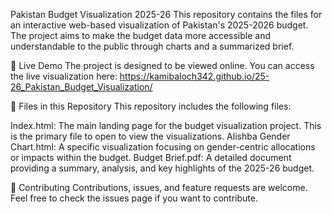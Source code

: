 Pakistan Budget Visualization 2025-26
This repository contains the files for an interactive web-based visualization of Pakistan's 2025-2026 budget. The project aims to make the budget data more accessible and understandable to the public through charts and a summarized brief.

🚀 Live Demo
The project is designed to be viewed online. You can access the live visualization here:
https://kamibaloch342.github.io/25-26_Pakistan_Budget_Visualization/

📂 Files in this Repository
This repository includes the following files:

Index.html: The main landing page for the budget visualization project. This is the primary file to open to view the visualizations.
Alishba Gender Chart.html: A specific visualization focusing on gender-centric allocations or impacts within the budget.
Budget Brief.pdf: A detailed document providing a summary, analysis, and key highlights of the 2025-26 budget.

🤝 Contributing
Contributions, issues, and feature requests are welcome. Feel free to check the issues page if you want to contribute.

